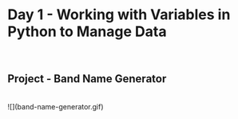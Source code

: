 <h1>Day 1 - Working with Variables in Python to Manage Data</h1><br>
<h2>Project - Band Name Generator</h2><br>
![](band-name-generator.gif)